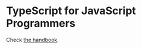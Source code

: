 # TypeScript for JavaScript Programmers

Check
[the handbook](https://www.typescriptlang.org/docs/handbook/typescript-in-5-minutes.html).
